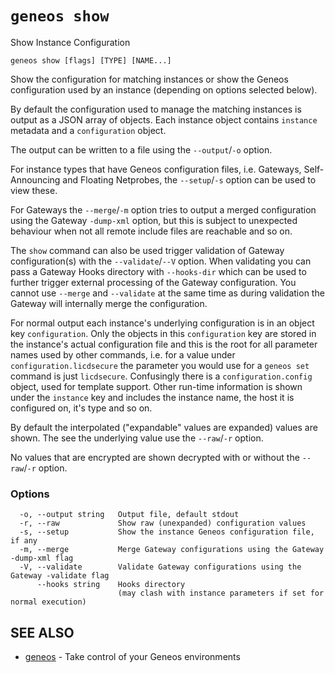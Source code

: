 # `geneos show`

Show Instance Configuration

```text
geneos show [flags] [TYPE] [NAME...]
```

Show the configuration for matching instances or show the Geneos configuration used by an instance (depending on options selected below).

By default the configuration used to manage the matching instances is output as a JSON array of objects. Each instance object contains
`instance` metadata and a `configuration` object.

The output can be written to a file using the `--output`/`-o` option.

For instance types that have Geneos configuration files, i.e. Gateways, Self-Announcing and Floating Netprobes, the `--setup`/`-s` option can be used to view these.

For Gateways the `--merge`/`-m` option tries to output a merged configuration using the Gateway `-dump-xml` option, but this is subject to unexpected behaviour when not all remote include files are reachable and so on.

The `show` command can also be used trigger validation of Gateway configuration(s) with the `--validate`/`--V` option. When validating you can pass a Gateway Hooks directory with `--hooks-dir` which can be used to further trigger external processing of the Gateway configuration. You cannot use `--merge` and `--validate` at the same time as during validation the Gateway will internally merge the configuration.

For normal output each instance's underlying configuration is in an object key `configuration`. Only the objects in this `configuration` key are stored in the instance's actual configuration file and this is the root for all parameter names used by other commands, i.e. for a value under `configuration.licdsecure` the parameter you would use for a `geneos set` command is just `licdsecure`. Confusingly there is a `configuration.config` object, used for template support. Other run-time information is shown under the `instance` key and includes the instance name, the host it is configured on, it's type and so on.

By default the interpolated ("expandable" values are expanded) values are shown. The see the underlying value use the `--raw`/`-r` option.

No values that are encrypted are shown decrypted with or without the `--raw`/`-r` option.
### Options

```text
  -o, --output string   Output file, default stdout
  -r, --raw             Show raw (unexpanded) configuration values
  -s, --setup           Show the instance Geneos configuration file, if any
  -m, --merge           Merge Gateway configurations using the Gateway -dump-xml flag
  -V, --validate        Validate Gateway configurations using the Gateway -validate flag
      --hooks string    Hooks directory
                        (may clash with instance parameters if set for normal execution)
```

## SEE ALSO

* [geneos](geneos.md)	 - Take control of your Geneos environments
